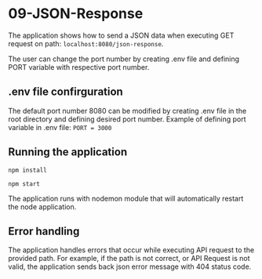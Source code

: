 # 09-JSON-Response

The application shows how to send a JSON data when executing GET request on path: `localhost:8080/json-response`.

The user can change the port number by creating .env file and defining PORT variable with respective port number.

## .env file confirguration

The default port number 8080 can be modified by creating .env file in the root directory and defining desired port number. 
Example of defining port variable in .env file:
`PORT = 3000`

## Running the application

`npm install`

`npm start`

The application runs with nodemon module that will automatically restart the node application.

## Error handling

The application handles errors that occur while executing API request to the provided path. For example, if the path is not correct, or API Request is not valid, the application sends back json error message with 404 status code.